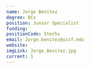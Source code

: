```yaml
---
name: Jorge Benitez
degree: BCs
position: Junior Specialist
funding: 
positionCode: 5techs
email: Jorge.benitez@ucsf.edu
website:
imgLink: Jorge_Benitez.jpg
current: 1
---
```


